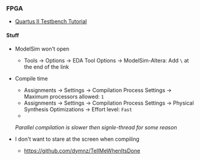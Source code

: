 ### FPGA


* [Quartus II Testbench Tutorial](https://class.ee.washington.edu/271/peckol/doc/DE1-SoC-Board-Tutorials/ModelsimTutorials/QuartusII-Testbench-Tutorial.pdf)



#### Stuff

* ModelSim won't open
    * Tools -> Options -> EDA Tool Options -> ModelSim-Altera: Add `\` at the end of the link


* Compile time
    * Assignments -> Settings -> Compilation Process Settings -> Maximum processors allowed: `1`
    * Assignments -> Settings -> Compilation Process Settings -> Physical Synthesis Optimizations -> Effort level: `Fast`
    * 
    *Parallel compilation is slower then signle-thread for some reason*


* I don't want to stare at the screen when compiling
    * https://github.com/dymnz/TellMeWhenItsDone